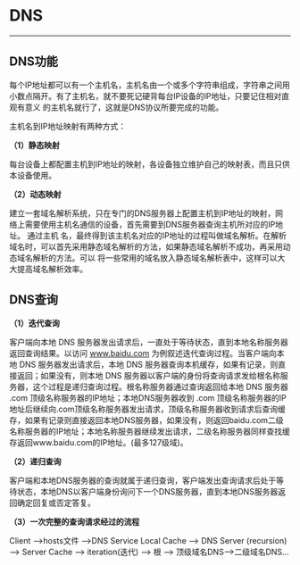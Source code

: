 # DNS
---
## DNS功能
每个IP地址都可以有一个主机名，主机名由一个或多个字符串组成，字符串之间用小数点隔开。有了主机名，就不要死记硬背每台IP设备的IP地址，只要记住相对直观有意义
的主机名就行了，这就是DNS协议所要完成的功能。

主机名到IP地址映射有两种方式：

**（1）静态映射**

每台设备上都配置主机到IP地址的映射，各设备独立维护自己的映射表，而且只供本设备使用。

**（2）动态映射**

建立一套域名解析系统，只在专门的DNS服务器上配置主机到IP地址的映射，网络上需要使用主机名通信的设备，首先需要到DNS服务器查询主机所对应的IP地址。 通过主机
名，最终得到该主机名对应的IP地址的过程叫做域名解析。在解析域名时，可以首先采用静态域名解析的方法，如果静态域名解析不成功，再采用动态域名解析的方法。可以
将一些常用的域名放入静态域名解析表中，这样可以大大提高域名解析效率。
## DNS查询
**（1）迭代查询**

客户端向本地 DNS 服务器发出请求后，一直处于等待状态，直到本地名称服务器返回查询结果。以访问 www.baidu.com 为例叙述迭代查询过程。当客户端向本地 DNS 服务器发出请求后，本地 DNS 服务器查询本机缓存，如果有记录，则直接返回；如果没有，则本地 DNS 服务器以客户端的身份将查询请求发给根名称服务器，这个过程是递归查询过程。根名称服务器通过查询返回给本地 DNS 服务器 .com 顶级名称服务器的IP地址；本地DNS服务器收到 .com 顶级名称服务器的IP地址后继续向.com顶级名称服务器发出请求，顶级名称服务器收到请求后查询缓存，如果有记录则直接返回本地DNS服务器，如果没有，则返回baidu.com二级名称服务器的IP地址；本地名称服务器继续发出请求，二级名称服务器同样查找缓存返回www.baidu.com的IP地址。(最多127级域)。

**（2）递归查询**

客户端和本地DNS服务器的查询就属于递归查询，客户端发出查询请求后处于等待状态，本地DNS以客户端身份询问下一个DNS服务器，直到本地DNS服务器返回确定回复或否定答复。

**（3）一次完整的查询请求经过的流程**

Client -->hosts文件 -->DNS Service Local Cache --> DNS Server (recursion) --> Server Cache --> iteration(迭代) --> 根
--> 顶级域名DNS-->二级域名DNS…


